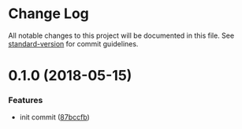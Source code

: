 # Change Log

All notable changes to this project will be documented in this file. See [standard-version](https://github.com/conventional-changelog/standard-version) for commit guidelines.

<a name="0.1.0"></a>
# 0.1.0 (2018-05-15)


### Features

* init commit ([87bccfb](https://github.com/willfarrell/middy-jsonapi/commit/87bccfb))

